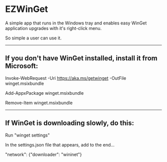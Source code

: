 # EZWinGet

A simple app that runs in the Windows tray and enables easy WinGet application upgrades with it's right-click menu.

So simple a user can use it.

______________________________________________________________________________________________________________________

## If you don't have WinGet installed, install it from Microsoft:

Invoke-WebRequest -Uri https://aka.ms/getwinget -OutFile winget.msixbundle

Add-AppxPackage winget.msixbundle

Remove-Item winget.msixbundle

______________________________________________________________________________________________________________________

## If WinGet is downloading slowly, do this:

Run "winget settings"

In the settings.json file that appears, add to the end...

"network": {"downloader": "wininet"}
